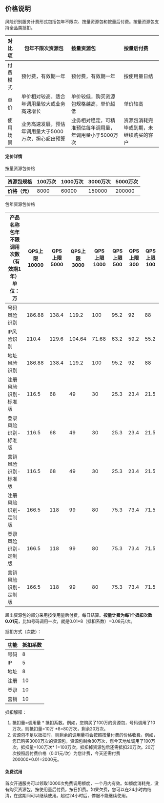 ## 价格说明

风险识别服务计费形式包括包年不限次、按量资源包和按量后付费。按量资源包支持全品类抵扣。

| 对比项   | 包年不限次资源包                                     | 按量资源包                                               | 按量后付费                             |
| :------- | ---------------------------------------------------- | :------------------------------------------------------- | :------------------------------------- |
| 付费模式 | 预付费，有效期一年                                   | 预付费，有效期一年                                       | 按使用量日结                           |
| 单价     | 单价相对较高，适合年调用量较大或业务高速增长         | 单价较低，购买资源包规格越高，单价越低                   | 单价较高                               |
| 使用场景 | 业务高速发展，预估年调用量大于5000万次，担心超出预算 | 业务相对稳定，可精准预估每年调用量，年调用量小于5000万次 | 资源包消耗完毕或到期，未继续购买的客户 |

#### 定价详情

按量资源包价格

| **资源包规格** | 100万次 | 1000万次 | 3000万次 | 5000万次 |
| :------------: | ------- | -------- | -------- | -------- |
| **价格（元）** | 8000    | 60000    | 150000   | 200000   |

包年资源包价格

| 产品名称包年不限调用次数（有效期1年）单位：万 | QPS上限 10000 | QPS上限 5000 | QPS上限 3000 | QPS上限 1000 | QPS上限 500 | QPS上限 300 | QPS上限 100 |
| --------------------------------------------- | ------------- | ------------ | ------------ | ------------ | ----------- | ----------- | ----------- |
| 号码风险识别                                  | 186.88        | 138.4        | 119.2        | 100          | 95.2        | 92          | 88          |
| IP风险识别                                    | 210.4         | 129.6        | 104.64       | 71.68        | 63.2        | 59.2        | 55.2        |
| 地址风险识别                                  | 186.88        | 138.4        | 119.2        | 100          | 95.2        | 92          | 88          |
| 注册风险识别-标准版                           | 116.5         | 68           | 49           | 30           | 25.3        | 23.4        | 21.5        |
| 登录风险识别-标准版                           | 116.5         | 68           | 49           | 30           | 25.3        | 23.4        | 21.5        |
| 营销风险识别-标准版                           | 116.5         | 68           | 49           | 30           | 25.3        | 23.4        | 21.5        |
| 注册风险识别-定制版                           | 166.5         | 118          | 99           | 80           | 75.3        | 73.4        | 71.5        |
| 登录风险识别-定制版                           | 166.5         | 118          | 99           | 80           | 75.3        | 73.4        | 71.5        |
| 营销风险识别-定制版                           | 166.5         | 118          | 99           | 80           | 75.3        | 73.4        | 71.5        |

超出资源包的部分采用按使用量后付费，每日结算。**按量计费为每1个抵扣次数0.01元**，比如号码调用一次，就是0.01*8（抵扣系数）=0.08元/次。

抵扣方式（次数）：

| 功能 | 抵扣系数 |
| ---- | -------- |
| 号码 | 8        |
| IP   | 5        |
| 地址 | 8        |
| 注册 | 10       |
| 登录 | 10       |
| 营销 | 10       |


抵扣解释：

1. 抵扣量=调用量 * 抵扣系数。例如，您购买了100万的资源包，号码调用了10万次，则抵扣量=10万 *8=80万次，剩余20万次。
2. 资源包不足以抵扣时，则剩余的调用量将会按照按量付费的价格收费。例如，您已购买3000万次的资源包，资源包剩余80万次，您今天地址调用了100万次，抵扣量=100万次* 1=100万次，抵扣掉资源包后还需抵扣20万次。20万次按照后付费价格（0.01元/次）为您计费，今天还需付费200000*0.01=2000元。

#### 免费试用

首次开通服务可以领取10000次免费调用额度，一个月内有效。如额度消耗完，没有购买资源包，按使用量后付费，按日扣费。如果欠费，您可以在24小时内结清，在这期间可以继续使用。超过24小时后，停服不能继续使用。